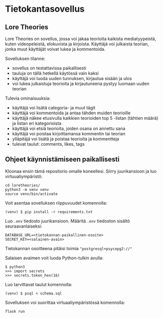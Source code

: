 # Tietokantasovellus
## Lore Theories

Lore Theories on sovellus, jossa voi jakaa teorioita kaikista mediatyypeistä, kuten videopeleistä, elokuvista ja kirjoista. Käyttäjä voi julkaista teorian, jonka muut käyttäjät voivat lukea ja kommentoida.

Sovelluksen tilanne:
- sovellus on testattavissa paikallisesti
- tauluja on tällä hetkellä käytössä vain kaksi
- käyttäjä voi luoda uuden tunnuksen, kirjautua sisään ja ulos
- voi lukea julkaistuja teorioita ja kirjautuneena pystyy luomaan uuden teorian

Tulevia ominaisuuksia:
- käyttäjä voi lisätä categoria- ja muut tägit
- käyttäjä voi kommentoida ja antaa tähden muiden teorioille
- käyttäjä näkee etusivulla kaikkien teorioiden top 5 -listan (tähtien määrä) ja listan eri kategorioista
- käyttäjä voi etsiä teorioita, joiden osana on annettu sana
- käyttäjä voi poistaa kirjoittamansa kommentin tai teorian
- ylläpitäjä voi lisätä ja poistaa teorioita ja kommentteja
- tulevat taulut: comments, likes, tags


## Ohjeet käynnistämiseen paikallisesti
Kloonaa ensin tämä repositorio omalle koneellesi. Siirry juurikansioon ja luo virtuualiympäristö:
```
cd loretheories/
python3 -m venv venv
source venv/bin/activate
```

Voit asentaa sovelluksen riippuvuudet komennolla:
```
(venv) $ pip install -r requirements.txt
```
Luo `.env` tiedosto juurikansioon. Määritä `.env` tiedoston sisältö seuraavanlaiseksi:
```
DATABASE_URL=<tietokannan-paikallinen-osoite>
SECRET_KEY=<salainen-avain>
```
Tietokannan osoitteena pitäisi toimia `"postgresql+psycopg2://"`

Salaisen avaimen voit luoda Python-tulkin avulla:
```
$ python3
>>> import secrets
>>> secrets.token_hex(16)
```
Luo tarvittavat taulut komennolla:
```
(venv) $ psql < schema.sql
```
Sovelluksen voi suorittaa virtuaaliympäristössä komennolla:
``` 
flask run
``` 
